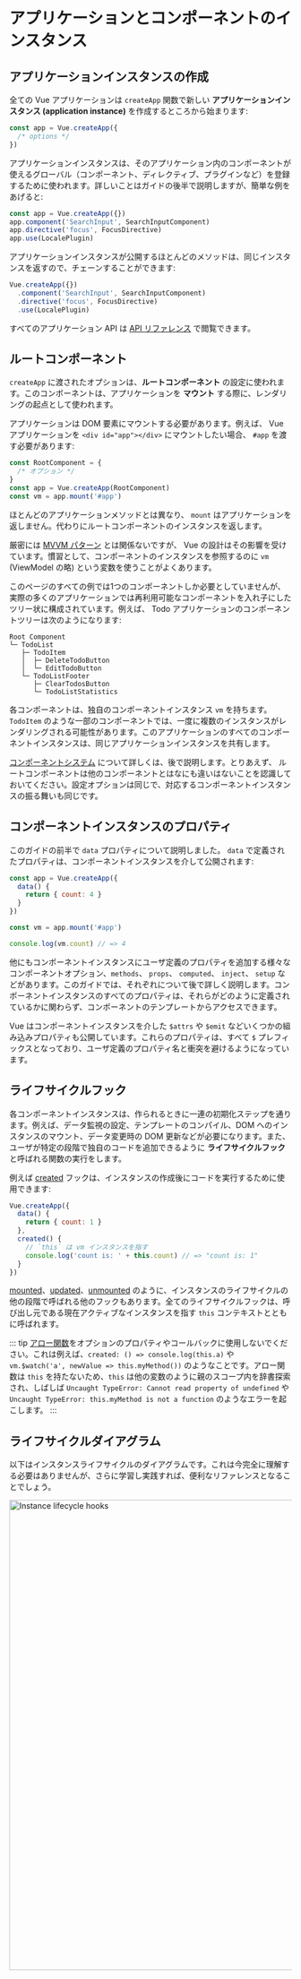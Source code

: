 # アプリケーションとコンポーネントのインスタンス

## アプリケーションインスタンスの作成

全ての Vue アプリケーションは `createApp` 関数で新しい **アプリケーションインスタンス (application instance)** を作成するところから始まります:

```js
const app = Vue.createApp({
  /* options */
})
```

アプリケーションインスタンスは、そのアプリケーション内のコンポーネントが使えるグローバル（コンポーネント、ディレクティブ、プラグインなど）を登録するために使われます。詳しいことはガイドの後半で説明しますが、簡単な例をあげると:

```js
const app = Vue.createApp({})
app.component('SearchInput', SearchInputComponent)
app.directive('focus', FocusDirective)
app.use(LocalePlugin)
```

アプリケーションインスタンスが公開するほとんどのメソッドは、同じインスタンスを返すので、チェーンすることができます:

```js
Vue.createApp({})
  .component('SearchInput', SearchInputComponent)
  .directive('focus', FocusDirective)
  .use(LocalePlugin)
```

すべてのアプリケーション API は [API リファレンス](../api/application-api.html) で閲覧できます。

## ルートコンポーネント

`createApp` に渡されたオプションは、**ルートコンポーネント** の設定に使われます。このコンポーネントは、アプリケーションを **マウント** する際に、レンダリングの起点として使われます。

アプリケーションは DOM 要素にマウントする必要があります。例えば、 Vue アプリケーションを `<div id="app"></div>` にマウントしたい場合、 `#app` を渡す必要があります:

```js
const RootComponent = {
  /* オプション */
}
const app = Vue.createApp(RootComponent)
const vm = app.mount('#app')
```

ほとんどのアプリケーションメソッドとは異なり、 `mount` はアプリケーションを返しません。代わりにルートコンポーネントのインスタンスを返します。

厳密には [MVVM パターン](https://en.wikipedia.org/wiki/Model_View_ViewModel) とは関係ないですが、 Vue の設計はその影響を受けています。慣習として、コンポーネントのインスタンスを参照するのに `vm` (ViewModel の略) という変数を使うことがよくあります。

このページのすべての例では1つのコンポーネントしか必要としていませんが、実際の多くのアプリケーションでは再利用可能なコンポーネントを入れ子にしたツリー状に構成されています。例えば、 Todo アプリケーションのコンポーネントツリーは次のようになります:

```
Root Component
└─ TodoList
   ├─ TodoItem
   │  ├─ DeleteTodoButton
   │  └─ EditTodoButton
   └─ TodoListFooter
      ├─ ClearTodosButton
      └─ TodoListStatistics
```

各コンポーネントは、独自のコンポーネントインスタンス `vm` を持ちます。 `TodoItem` のような一部のコンポーネントでは、一度に複数のインスタンスがレンダリングされる可能性があります。このアプリケーションのすべてのコンポーネントインスタンスは、同じアプリケーションインスタンスを共有します。

[コンポーネントシステム](component-basics.html) について詳しくは、後で説明します。とりあえず、 ルートコンポーネントは他のコンポーネントとはなにも違いはないことを認識しておいてください。設定オプションは同じで、対応するコンポーネントインスタンスの振る舞いも同じです。

## コンポーネントインスタンスのプロパティ

このガイドの前半で `data` プロパティについて説明しました。 `data` で定義されたプロパティは、コンポーネントインスタンスを介して公開されます:

```js
const app = Vue.createApp({
  data() {
    return { count: 4 }
  }
})

const vm = app.mount('#app')

console.log(vm.count) // => 4
```

他にもコンポーネントインスタンスにユーザ定義のプロパティを追加する様々なコンポーネントオプション、`methods`、 `props`、 `computed`、 `inject`、 `setup` などがあります。このガイドでは、それぞれについて後で詳しく説明します。コンポーネントインスタンスのすべてのプロパティは、それらがどのように定義されているかに関わらず、コンポーネントのテンプレートからアクセスできます。

Vue はコンポーネントインスタンスを介した `$attrs` や `$emit` などいくつかの組み込みプロパティも公開しています。これらのプロパティは、すべて `$` プレフィックスとなっており、ユーザ定義のプロパティ名と衝突を避けるようになっています。

## ライフサイクルフック

各コンポーネントインスタンスは、作られるときに一連の初期化ステップを通ります。例えば、データ監視の設定、テンプレートのコンパイル、DOM へのインスタンスのマウント、データ変更時の DOM 更新などが必要になります。また、ユーザが特定の段階で独自のコードを追加できるように **ライフサイクルフック** と呼ばれる関数の実行をします。

例えば [created](../api/options-lifecycle-hooks.html#created) フックは、インスタンスの作成後にコードを実行するために使用できます:

```js
Vue.createApp({
  data() {
    return { count: 1 }
  },
  created() {
    // `this` は vm インスタンスを指す
    console.log('count is: ' + this.count) // => "count is: 1"
  }
})
```

[mounted](../api/options-lifecycle-hooks.html#mounted)、[updated](../api/options-lifecycle-hooks.html#updated)、[unmounted](../api/options-lifecycle-hooks.html#unmounted) のように、インスタンスのライフサイクルの他の段階で呼ばれる他のフックもあります。全てのライフサイクルフックは、呼び出し元である現在アクティブなインスタンスを指す `this` コンテキストとともに呼ばれます。

::: tip
[アロー関数](https://developer.mozilla.org/ja/docs/Web/JavaScript/Reference/Functions/Arrow_functions)をオプションのプロパティやコールバックに使用しないでください。これは例えば、`created: () => console.log(this.a)` や `vm.$watch('a', newValue => this.myMethod())` のようなことです。アロー関数は `this` を持たないため、`this` は他の変数のように親のスコープ内を辞書探索され、しばしば `Uncaught TypeError: Cannot read property of undefined` や `Uncaught TypeError: this.myMethod is not a function` のようなエラーを起こします。
:::

## ライフサイクルダイアグラム

以下はインスタンスライフサイクルのダイアグラムです。これは今完全に理解する必要はありませんが、さらに学習し実践すれば、便利なリファレンスとなることでしょう。

<img src="/images/lifecycle.svg" width="840" height="auto" style="margin: 0px auto; display: block; max-width: 100%;" loading="lazy" alt="Instance lifecycle hooks">
